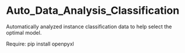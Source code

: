 # Auto_Data_Analysis_Classification
Automatically analyzed instance classification data to help select the optimal model.


Require:
pip install openpyxl
